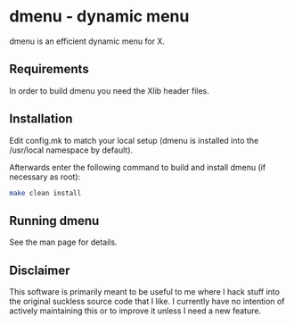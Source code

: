 # dmenu - dynamic menu

dmenu is an efficient dynamic menu for X.


## Requirements

In order to build dmenu you need the Xlib header files.


## Installation

Edit config.mk to match your local setup (dmenu is installed into
the /usr/local namespace by default).

Afterwards enter the following command to build and install dmenu
(if necessary as root):

```bash
make clean install
```


## Running dmenu
See the man page for details.

## Disclaimer
This software is primarily meant to be useful to me where I hack stuff into the
original suckless source code that I like. I currently have no intention of actively maintaining
this or to improve it unless I need a new feature.

